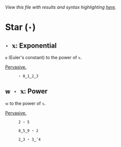 *View this file with results and syntax highlighting [here](https://mlochbaum.github.io/BQN/help/exponential_power.html).*

# Star (`⋆`)
    
## `⋆ 𝕩`: Exponential  
    
`e` (Euler's constant) to the power of `𝕩`.
    
[Pervasive.](https://mlochbaum.github.io/BQN/doc/arithmetic.html#pervasion)
    
          ⋆ 0‿1‿2‿3

    
    
## `𝕨 ⋆ 𝕩`: Power
    
`𝕨` to the power of `𝕩`.
    
[Pervasive.](https://mlochbaum.github.io/BQN/doc/arithmetic.html#pervasion)
    
          2 ⋆ 5

          8‿5‿9 ⋆ 2

          2‿3 ⋆ 3‿¯4

    
